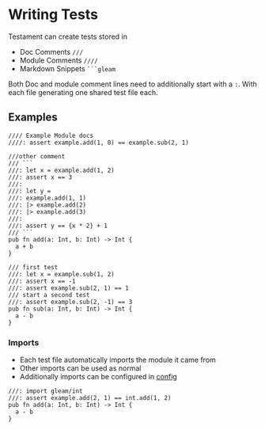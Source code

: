 # Writing Tests

Testament can create tests stored in

- Doc Comments `///`
- Module Comments `////`
- Markdown Snippets `` ```gleam ``

Both Doc and module comment lines need to additionally start with a `:`. With
each file generating one shared test file each.

## Examples

````gleam
//// Example Module docs
////: assert example.add(1, 0) == example.sub(2, 1)

///other comment
/// ```
///: let x = example.add(1, 2)
///: assert x == 3
///:
///: let y =
///: example.add(1, 1)
///: |> example.add(2)
///: |> example.add(3)
///:
///: assert y == {x * 2} + 1
/// ```
pub fn add(a: Int, b: Int) -> Int {
  a + b
}

/// first test
///: let x = example.sub(1, 2)
///: assert x == -1
///: assert example.sub(2, 1) == 1
/// start a second test
///: assert example.sub(2, -1) == 3
pub fn sub(a: Int, b: Int) -> Int {
  a - b
}
````

### Imports

- Each test file automatically imports the module it came from
- Other imports can be used as normal
- Additionally imports can be configured in
  [config](https://hexdocs.pm/testament/testament/conf.html)

```gleam
///: import gleam/int
///: assert example.add(2, 1) == int.add(1, 2)
pub fn add(a: Int, b: Int) -> Int {
  a - b
}
```
